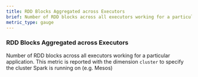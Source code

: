```yaml
---
title: RDD Blocks Aggregated across Executors
brief: Number of RDD blocks across all executors working for a particular application
metric_type: gauge
---
```

### RDD Blocks Aggregated across Executors
Number of RDD blocks across all executors working for a particular application. This metric is reported with the dimension `cluster` to specify the cluster Spark is running on (e.g. Mesos)
